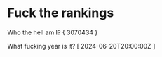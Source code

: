 # Fuck the rankings

Who the hell am I?
{ 3070434 }

What fucking year is it?
[ 2024-06-20T20:00:00Z ]
